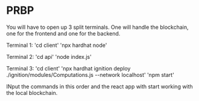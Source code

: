 # PRBP

You will have to open up 3 split terminals. One will handle the blockchain, one for the frontend and one for the backend.

Terminal 1: 'cd client'
            'npx hardhat node'

Terminal 2: 'cd api'
            'node index.js'

Terminal 3: 'cd client'
            'npx hardhat ignition deploy ./ignition/modules/Computations.js --network localhost'
            'npm start'

INput the commands in this order and the react app with start working with the local blockchain.